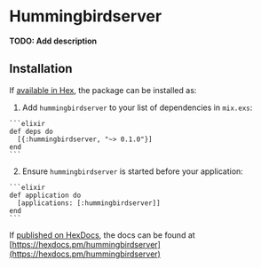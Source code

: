 # Hummingbirdserver

**TODO: Add description**

## Installation

If [available in Hex](https://hex.pm/docs/publish), the package can be installed as:

  1. Add `hummingbirdserver` to your list of dependencies in `mix.exs`:

    ```elixir
    def deps do
      [{:hummingbirdserver, "~> 0.1.0"}]
    end
    ```

  2. Ensure `hummingbirdserver` is started before your application:

    ```elixir
    def application do
      [applications: [:hummingbirdserver]]
    end
    ```

If [published on HexDocs](https://hex.pm/docs/tasks#hex_docs), the docs can
be found at [https://hexdocs.pm/hummingbirdserver](https://hexdocs.pm/hummingbirdserver)

